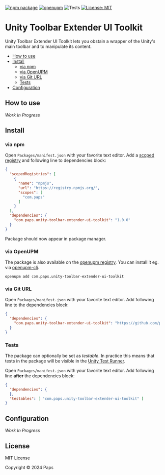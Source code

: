 [![npm package](https://img.shields.io/npm/v/com.paps.unity-toolbar-extender-ui-toolkit)](https://www.npmjs.com/package/com.paps.unity-toolbar-extender-ui-toolkit)
[![openupm](https://img.shields.io/npm/v/com.paps.unity-toolbar-extender-ui-toolkit?label=openupm&registry_uri=https://package.openupm.com)](https://openupm.com/packages/com.paps.unity-toolbar-extender-ui-toolkit/)
![Tests](https://github.com/paps/unity-toolbar-extender-ui-toolkit/workflows/Tests/badge.svg)
[![License: MIT](https://img.shields.io/badge/License-MIT-green.svg)](https://opensource.org/licenses/MIT)

# Unity Toolbar Extender UI Toolkit

Unity Toolbar Extender UI Toolkit lets you obstain a wrapper of the Unity's main toolbar and to manipulate its content.

- [How to use](#how-to-use)
- [Install](#install)
  - [via npm](#via-npm)
  - [via OpenUPM](#via-openupm)
  - [via Git URL](#via-git-url)
  - [Tests](#tests)
- [Configuration](#configuration)

<!-- toc -->

## How to use

*Work In Progress*

## Install

### via npm

Open `Packages/manifest.json` with your favorite text editor. Add a [scoped registry](https://docs.unity3d.com/Manual/upm-scoped.html) and following line to dependencies block:
```json
{
  "scopedRegistries": [
    {
      "name": "npmjs",
      "url": "https://registry.npmjs.org/",
      "scopes": [
        "com.paps"
      ]
    }
  ],
  "dependencies": {
    "com.paps.unity-toolbar-extender-ui-toolkit": "1.0.0"
  }
}
```
Package should now appear in package manager.

### via OpenUPM

The package is also available on the [openupm registry](https://openupm.com/packages/com.paps.unity-toolbar-extender-ui-toolkit). You can install it eg. via [openupm-cli](https://github.com/openupm/openupm-cli).

```
openupm add com.paps.unity-toolbar-extender-ui-toolkit
```

### via Git URL

Open `Packages/manifest.json` with your favorite text editor. Add following line to the dependencies block:
```json
{
  "dependencies": {
    "com.paps.unity-toolbar-extender-ui-toolkit": "https://github.com/paps/unity-toolbar-extender-ui-toolkit.git"
  }
}
```

### Tests

The package can optionally be set as *testable*.
In practice this means that tests in the package will be visible in the [Unity Test Runner](https://docs.unity3d.com/2017.4/Documentation/Manual/testing-editortestsrunner.html).

Open `Packages/manifest.json` with your favorite text editor. Add following line **after** the dependencies block:
```json
{
  "dependencies": {
  },
  "testables": [ "com.paps.unity-toolbar-extender-ui-toolkit" ]
}
```

## Configuration

*Work In Progress*

## License

MIT License

Copyright © 2024 Paps
